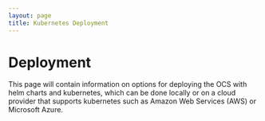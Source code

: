 ```yaml
---
layout: page
title: Kubernetes Deployment
---
```


# Deployment

This page will contain information on options for deploying the OCS with helm charts and kubernetes, which can be done locally or on a cloud provider that supports kubernetes such as Amazon Web Services (AWS) or Microsoft Azure.
